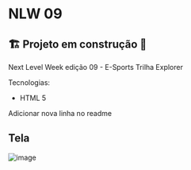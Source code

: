 # NLW 09

## 🏗️ Projeto em construção 🚧

Next Level Week edição 09 - E-Sports
Trilha Explorer

Tecnologias:

- HTML 5

Adicionar nova linha no readme

## Tela

![image](https://user-images.githubusercontent.com/66702430/189778880-0b2d226f-2d35-45d0-81ac-55d441f849ee.png)
